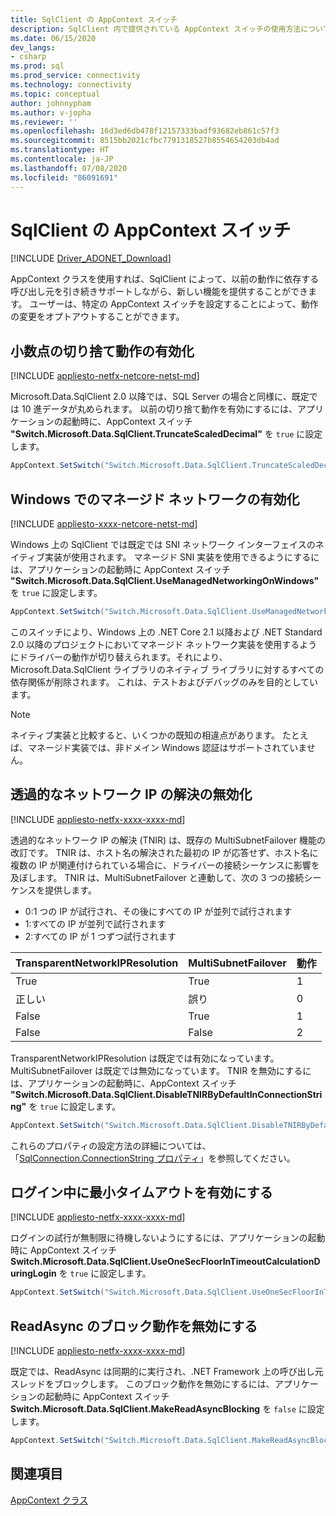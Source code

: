 ```yaml
---
title: SqlClient の AppContext スイッチ
description: SqlClient 内で提供されている AppContext スイッチの使用方法について説明します。
ms.date: 06/15/2020
dev_langs:
- csharp
ms.prod: sql
ms.prod_service: connectivity
ms.technology: connectivity
ms.topic: conceptual
author: johnnypham
ms.author: v-jopha
ms.reviewer: ''
ms.openlocfilehash: 16d3ed6db478f12157333badf93682eb861c57f3
ms.sourcegitcommit: 8515bb2021cfbc7791318527b8554654203db4ad
ms.translationtype: HT
ms.contentlocale: ja-JP
ms.lasthandoff: 07/08/2020
ms.locfileid: "86091691"
---
```

# <a name="appcontext-switches-in-sqlclient"></a>SqlClient の AppContext スイッチ

[!INCLUDE [Driver_ADONET_Download](../../includes/driver_adonet_download.md)]

AppContext クラスを使用すれば、SqlClient によって、以前の動作に依存する呼び出し元を引き続きサポートしながら、新しい機能を提供することができます。 ユーザーは、特定の AppContext スイッチを設定することによって、動作の変更をオプトアウトすることができます。

## <a name="enabling-decimal-truncation-behavior"></a>小数点の切り捨て動作の有効化

[!INCLUDE [appliesto-netfx-netcore-netst-md](../../includes/appliesto-netfx-netcore-netst-md.md)]

Microsoft.Data.SqlClient 2.0 以降では、SQL Server の場合と同様に、既定では 10 進データが丸められます。 以前の切り捨て動作を有効にするには、アプリケーションの起動時に、AppContext スイッチ **"Switch.Microsoft.Data.SqlClient.TruncateScaledDecimal"** を `true` に設定します。

```csharp
AppContext.SetSwitch("Switch.Microsoft.Data.SqlClient.TruncateScaledDecimal", true);
```

## <a name="enabling-managed-networking-on-windows"></a>Windows でのマネージド ネットワークの有効化

[!INCLUDE [appliesto-xxxx-netcore-netst-md](../../includes/appliesto-xxxx-netcore-netst-md.md)]

Windows 上の SqlClient では既定では SNI ネットワーク インターフェイスのネイティブ実装が使用されます。 マネージド SNI 実装を使用できるようにするには、アプリケーションの起動時に AppContext スイッチ **"Switch.Microsoft.Data.SqlClient.UseManagedNetworkingOnWindows"** を `true` に設定します。

```csharp
AppContext.SetSwitch("Switch.Microsoft.Data.SqlClient.UseManagedNetworkingOnWindows", true);
```

このスイッチにより、Windows 上の .NET Core 2.1 以降および .NET Standard 2.0 以降のプロジェクトにおいてマネージド ネットワーク実装を使用するようにドライバーの動作が切り替えられます。それにより、Microsoft.Data.SqlClient ライブラリのネイティブ ライブラリに対するすべての依存関係が削除されます。 これは、テストおよびデバッグのみを目的としています。

> [!NOTE]
> ネイティブ実装と比較すると、いくつかの既知の相違点があります。 たとえば、マネージド実装では、非ドメイン Windows 認証はサポートされていません。

## <a name="disabling-transparent-network-ip-resolution"></a>透過的なネットワーク IP の解決の無効化

[!INCLUDE [appliesto-netfx-xxxx-xxxx-md](../../includes/appliesto-netfx-xxxx-xxxx-md.md)]

透過的なネットワーク IP の解決 (TNIR) は、既存の MultiSubnetFailover 機能の改訂です。 TNIR は、ホスト名の解決された最初の IP が応答せず、ホスト名に複数の IP が関連付けられている場合に、ドライバーの接続シーケンスに影響を及ぼします。 TNIR は、MultiSubnetFailover と連動して、次の 3 つの接続シーケンスを提供します。<br />
* 0:1 つの IP が試行され、その後にすべての IP が並列で試行されます
* 1:すべての IP が並列で試行されます
* 2:すべての IP が 1 つずつ試行されます

|TransparentNetworkIPResolution|MultiSubnetFailover|動作|
|--------|--------|--------|
|True|True|1|
|正しい|誤り|0|
|False|True|1|
|False|False|2|

TransparentNetworkIPResolution は既定では有効になっています。 MultiSubnetFailover は既定では無効になっています。 TNIR を無効にするには、アプリケーションの起動時に、AppContext スイッチ **"Switch.Microsoft.Data.SqlClient.DisableTNIRByDefaultInConnectionString"** を `true` に設定します。

```csharp
AppContext.SetSwitch("Switch.Microsoft.Data.SqlClient.DisableTNIRByDefaultInConnectionString", true);
```

これらのプロパティの設定方法の詳細については、「[SqlConnection.ConnectionString プロパティ](https://docs.microsoft.com/dotnet/api/microsoft.data.sqlclient.sqlconnection.connectionstring)」を参照してください。 

## <a name="enable-a-minimum-timeout-during-login"></a>ログイン中に最小タイムアウトを有効にする

[!INCLUDE [appliesto-netfx-xxxx-xxxx-md](../../includes/appliesto-netfx-xxxx-xxxx-md.md)]

ログインの試行が無制限に待機しないようにするには、アプリケーションの起動時に AppContext スイッチ **Switch.Microsoft.Data.SqlClient.UseOneSecFloorInTimeoutCalculationDuringLogin** を `true` に設定します。

```csharp
AppContext.SetSwitch("Switch.Microsoft.Data.SqlClient.UseOneSecFloorInTimeoutCalculationDuringLogin", false);
```

## <a name="disable-blocking-behavior-of-readasync"></a>ReadAsync のブロック動作を無効にする

[!INCLUDE [appliesto-netfx-xxxx-xxxx-md](../../includes/appliesto-netfx-xxxx-xxxx-md.md)]

既定では、ReadAsync は同期的に実行され、.NET Framework 上の呼び出し元スレッドをブロックします。 このブロック動作を無効にするには、アプリケーションの起動時に AppContext スイッチ **Switch.Microsoft.Data.SqlClient.MakeReadAsyncBlocking** を `false` に設定します。

```csharp
AppContext.SetSwitch("Switch.Microsoft.Data.SqlClient.MakeReadAsyncBlocking", false);
```

## <a name="see-also"></a>関連項目

[AppContext クラス](https://docs.microsoft.com/dotnet/api/system.appcontext?view=netcore-3.1)

